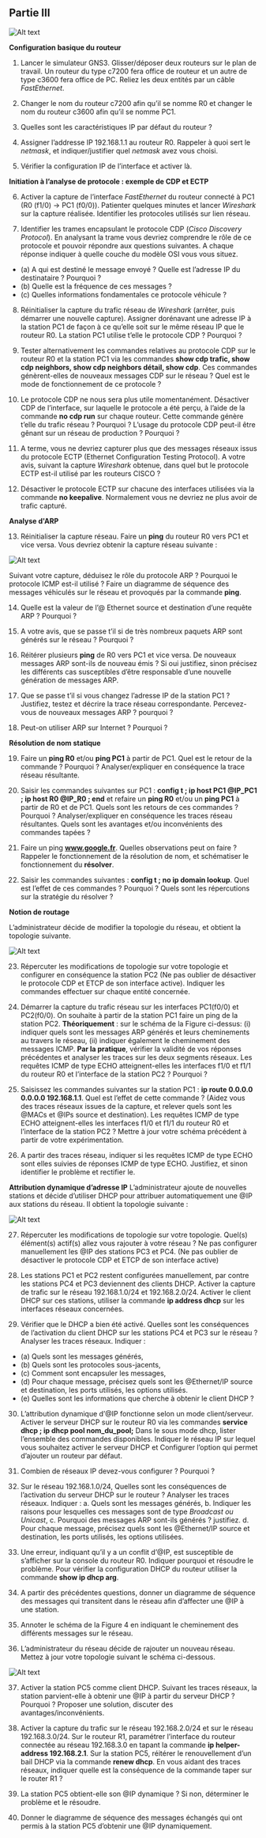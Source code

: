 ## Partie III

![Alt text](gns3-prise-en-main.png?raw=true "Détail de la fenêtre du simulateur")

**Configuration basique du routeur**
1.	Lancer le simulateur GNS3. Glisser/déposer deux routeurs sur le plan de travail. Un routeur du type c7200 fera office de routeur et un autre de type c3600 fera office de PC. Reliez les deux entités par un câble *FastEthernet*.

2.	Changer le nom du routeur c7200 afin qu’il se nomme R0 et changer le nom du routeur c3600 afin qu’il se nomme PC1.

3.	Quelles sont les caractéristiques IP par défaut du routeur ?

4.	Assigner l’addresse IP 192.168.1.1 au routeur R0. Rappeler à quoi sert le *netmask*, et indiquer/justifier quel *netmask* avez vous choisi. 

5.	Vérifier la configuration IP de l’interface et activer là.

**Initiation à l’analyse de protocole : exemple de CDP et ECTP**

6.	Activer la capture de l’interface *FastEthernet* du routeur connecté à PC1 (R0 (f1/0) -> PC1 (f0/0)). Patienter quelques minutes et lancer *Wireshark* sur la capture réalisée. Identifier les protocoles utilisés sur lien réseau. 

7.	Identifier les trames encapsulant le protocole CDP (*Cisco Discovery Protocol*). En analysant la trame vous devriez comprendre le rôle de ce protocole et pouvoir répondre aux questions suivantes. A chaque réponse indiquer à quelle couche du modèle OSI vous vous situez.
  - (a)	A qui est destiné le message envoyé ? Quelle est l’adresse IP du destinataire ? Pourquoi ?
  - (b)	Quelle est la fréquence de ces messages ?
  - (c)	Quelles informations fondamentales ce protocole véhicule ?
8.	Réinitialiser la capture du trafic réseau de *Wireshark* (arrêter, puis démarrer une nouvelle capture). Assigner dorénavant une adresse IP à la station PC1 de façon à ce qu’elle soit sur le même réseau IP que le routeur R0. La station PC1 utilise t’elle le protocole CDP ? Pourquoi ?  

9.	Tester alternativement les commandes relatives au protocole CDP sur le routeur R0 et la station PC1 via les commandes **show cdp trafic, show cdp neighbors, show cdp neighbors détail, show cdp**. Ces commandes génèrent-elles de nouveaux messages CDP sur le réseau ? Quel est le mode de fonctionnement de ce protocole ?

10.	Le protocole CDP ne nous sera plus utile momentanément. Désactiver CDP de l’interface, sur laquelle le protocole a été perçu, à l’aide de la commande **no cdp run** sur chaque routeur. Cette commande génère t’elle du trafic réseau ? Pourquoi ? L’usage du protocole CDP peut-il être gênant sur un réseau de production ? Pourquoi ?

11.	A terme, vous ne devriez capturer plus que des messages réseaux issus du protocole ECTP (Ethernet Configuration Testing Protocol).  A votre avis, suivant la capture *Wireshark* obtenue, dans quel but le protocole ECTP est-il utilisé par les routeurs CISCO ? 

12.	Désactiver le protocole ECTP sur chacune des interfaces utilisées via la commande **no keepalive**. Normalement vous ne devriez ne plus avoir de trafic capturé.

**Analyse d'ARP**

13.	Réinitialiser la capture réseau. Faire un **ping** du routeur R0 vers PC1 et vice versa. Vous devriez obtenir la capture réseau suivante :
 
![Alt text](gns3-trafic-reseau.png?raw=true "Analyse du trafic réseau")

Suivant votre capture, déduisez le rôle du protocole ARP ? Pourquoi le protocole ICMP est-il utilisé ? Faire un diagramme de séquence des messages véhiculés sur le réseau et provoqués par la commande **ping**.

14.	Quelle est la valeur de l’@ Ethernet source et destination d’une requête ARP ? Pourquoi ?

15.	A votre avis, que se passe t’il si de très nombreux paquets ARP sont générés sur le réseau ? Pourquoi ?

16.	Réitérer plusieurs **ping** de R0 vers PC1 et vice versa. De nouveaux messages ARP sont-ils de nouveau émis ? Si oui justifiez, sinon précisez les différents cas susceptibles d’être responsable d’une nouvelle génération de messages ARP.

17.	Que se passe t’il si vous changez l’adresse IP de la station PC1 ? Justifiez, testez et décrire la trace réseau correspondante. Percevez-vous de nouveaux messages ARP ? pourquoi ? 

18.	Peut-on utiliser ARP sur Internet ? Pourquoi ?

**Résolution de nom statique**

19.	Faire un **ping R0** et/ou **ping PC1** à partir de PC1. Quel est le retour de la commande ? Pourquoi ? Analyser/expliquer en conséquence la trace réseau résultante. 

20.	Saisir les commandes suivantes sur PC1 : **config t ; ip host PC1 @IP_PC1 ; ip host R0 @IP_R0 ; end** et refaire un **ping R0** et/ou un **ping PC1** à partir de R0 et de PC1. Quels sont les retours de ces commandes ? Pourquoi ? Analyser/expliquer en conséquence les traces réseau résultantes. Quels sont les avantages et/ou inconvénients des commandes tapées ?

21.	Faire un ping **www.google.fr**. Quelles observations peut on faire ? Rappeler le fonctionnement de la résolution de nom, et schématiser  le fonctionnement du **résolver**.

22.	Saisir les commandes suivantes : **config t ; no ip domain lookup**. Quel est l’effet de ces commandes ? Pourquoi ? Quels sont les répercutions sur la stratégie du résolver ?

**Notion de routage**

L’administrateur décide de modifier la topologie du réseau, et obtient la topologie suivante.
 
 
![Alt text](gns3-modification-topologie.png?raw=true "Modification de la topologie")


23.	Répercuter les modifications de topologie sur votre topologie et configurer en conséquence la station PC2 (Ne pas oublier de désactiver le protocole CDP et ETCP de son interface active). Indiquer les commandes effectuer sur chaque entité concernée.

24.	Démarrer la capture du trafic réseau sur les interfaces PC1(f0/0) et PC2(f0/0).  On souhaite à partir de la station PC1 faire un ping de la station PC2. **Théoriquement** : sur le schéma de la Figure ci-dessus: (i) indiquer quels sont les messages ARP générés et leurs cheminements au travers le réseau, (ii) indiquer également le cheminement des messages ICMP. **Par la pratique**, vérifier la validité de vos réponses précédentes et analyser les traces sur les deux segments réseaux. Les requêtes ICMP de type ECHO atteignent-elles les interfaces f1/0 et f1/1 du routeur R0 et l’interface de la station PC2 ? Pourquoi ?

25.	Saisissez les commandes suivantes sur la station PC1 : **ip route 0.0.0.0 0.0.0.0 192.168.1.1**. Quel est l’effet de cette commande ? (Aidez vous des traces réseaux issues de la capture, et relever quels sont les @MACs et @IPs source et destination). Les requêtes ICMP de type ECHO atteignent-elles les interfaces f1/0 et f1/1 du routeur R0 et l’interface de la station PC2 ? Mettre à jour votre schéma précédent à partir de votre expérimentation.

26.	A partir des traces réseau, indiquer si les requêtes ICMP de type ECHO sont elles suivies de réponses ICMP de type ECHO. Justifiez, et sinon identifier le problème et rectifier le.

**Attribution dynamique d’adresse IP**
L’administrateur ajoute de nouvelles stations et décide d’utiliser DHCP pour attribuer automatiquement une @IP aux stations du réseau. Il obtient la topologie suivante :

![Alt text](gns3-Activation-DHCP.png?raw=true "Activation du service DHCP")

27.	Répercuter les modifications de topologie sur votre topologie. Quel(s) élément(s) actif(s) allez vous rajouter à votre réseau ? Ne pas configurer manuellement les @IP des stations PC3 et PC4. (Ne pas oublier de désactiver le protocole CDP et ETCP de son interface active)

28.	Les stations PC1 et PC2 restent configurées manuellement, par contre les stations PC4 et PC3 deviennent des clients DHCP. Activer la capture de trafic sur le réseau 192.168.1.0/24 et 192.168.2.0/24. Activer le client DHCP sur ces stations, utiliser la commande **ip address dhcp** sur les interfaces réseaux concernées.

29.	Vérifier que le DHCP a bien été activé.  Quelles sont les conséquences de l’activation du client DHCP sur les stations PC4 et PC3 sur le réseau ? Analyser les traces réseaux. Indiquer :
   - (a)	Quels sont les messages générés, 
   - (b)	Quels sont les protocoles sous-jacents, 
   - (c)	Comment sont encapsuler les messages,
   - (d)	Pour chaque message, précisez quels sont les @Ethernet/IP source et destination, les ports utilisés, les options utilisés.
   - (e)	Quelles sont les informations que cherche à obtenir le client DHCP ?
30.	L’attribution dynamique d’@IP fonctionne selon un mode client/serveur. Activer le serveur DHCP sur le routeur R0 via les commandes **service dhcp ; ip dhcp pool nom_du_pool;** Dans le sous mode dhcp, lister l’ensemble des commandes disponibles. Indiquer le réseau IP sur lequel vous souhaitez activer le serveur DHCP et Configurer l’option qui permet d’ajouter un  routeur par défaut.

31.	Combien de réseaux IP devez-vous configurer ? Pourquoi ? 
 
32.	Sur le réseau 192.168.1.0/24, Quelles sont les conséquences de l’activation du serveur DHCP sur le routeur ? Analyser les traces réseaux. Indiquer :
    a.	Quels sont les messages générés, 
    b.	Indiquer les raisons pour lesquelles ces messages sont de type *Broadcast ou Unicast*,
    c.	Pourquoi des messages ARP sont-ils générés ? justifiez.
    d.	Pour chaque message, précisez quels sont les @Ethernet/IP source et destination, les ports utilisés, les options utilisées.

33.	Une erreur, indiquant qu’il y a un conflit d’@IP, est susceptible de s’afficher sur la console du routeur R0. Indiquer pourquoi et résoudre le problème. Pour vérifier la configuration DHCP du routeur utiliser la commande **show ip dhcp arg**.

34.	A partir des précédentes questions, donner un diagramme de séquence des messages qui transitent dans le réseau afin d’affecter une @IP à une station. 

35.	Annoter le schéma de la Figure 4 en indiquant le cheminement des différents messages sur le réseau.

36.	L’administrateur du réseau décide de rajouter un nouveau réseau. Mettez à jour votre topologie suivant le schéma ci-dessous.
 
 ![Alt text](gns3-topologie-cplx.png?raw=true "Modification de la topologie")
 
 
37.	Activer la station PC5 comme client DHCP. Suivant les traces réseaux, la station parvient-elle à obtenir une @IP à partir du serveur DHCP ? Pourquoi ? Proposer une solution, discuter des avantages/inconvénients.

38.	Activer la capture du trafic sur le réseau 192.168.2.0/24 et sur le réseau 192.168.3.0/24. Sur le routeur R1, paramétrer l’interface du routeur connectée au réseau 192.168.3.0 en tapant la commande **ip helper-address 192.168.2.1**. Sur la station PC5, réitérer le renouvellement d’un bail DHCP via la commande **renew dhcp**. En vous aidant des traces réseaux, indiquer quelle est la conséquence de la commande taper sur le router R1 ? 

39.	La station PC5 obtient-elle son @IP dynamique ? Si non, déterminer le problème et le résoudre.

40.	Donner le diagramme de séquence des messages échangés qui ont permis à la station PC5 d’obtenir une @IP dynamiquement.


